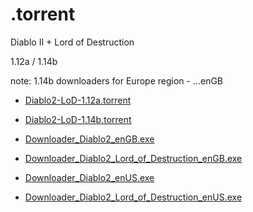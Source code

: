 # .torrent
Diablo II + Lord of Destruction
</hr> 1.12a / 1.14b

note: 1.14b downloaders for Europe region - ...enGB



- [Diablo2-LoD-1.12a.torrent](https://github.com/blizzhackers/D2LoD-files/raw/master/D2LoD-torrent-files/Diablo2-LoD-1.12a.torrent)

- [Diablo2-LoD-1.14b.torrent](https://github.com/blizzhackers/D2LoD-files/raw/master/D2LoD-torrent-files/Diablo2-LoD-1.14b.torrent)

- [Downloader_Diablo2_enGB.exe](https://github.com/blizzhackers/D2LoD-files/raw/master/D2LoD-torrent-files/Downloader_Diablo2_enGB.exe)

- [Downloader_Diablo2_Lord_of_Destruction_enGB.exe](https://github.com/blizzhackers/D2LoD-files/raw/master/D2LoD-torrent-files/Downloader_Diablo2_Lord_of_Destruction_enGB.exe)

- [Downloader_Diablo2_enUS.exe](https://github.com/blizzhackers/D2LoD-files/raw/master/D2LoD-torrent-files/Downloader_Diablo2_enUS.exe)

- [Downloader_Diablo2_Lord_of_Destruction_enUS.exe](https://github.com/blizzhackers/D2LoD-files/raw/master/D2LoD-torrent-files/Downloader_Diablo2_Lord_of_Destruction_enUS.exe)
